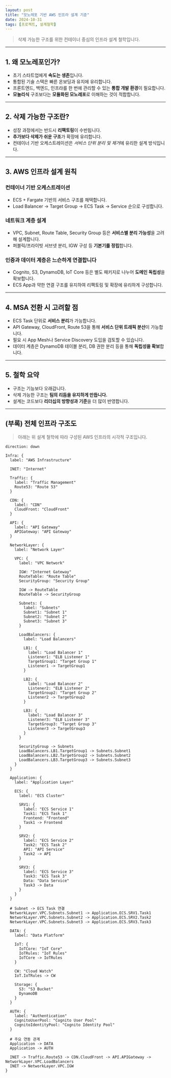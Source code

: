 ```yaml
---
layout: post
title: "모노레포 기반 AWS 인프라 설계 기준"
date: 2024-10-31
tags: [프로젝트, 설계철학]
---
```


> 삭제 가능한 구조를 위한 컨테이너 중심의 인프라 설계 철학입니다.

---

## 1. 왜 모노레포인가?

- 초기 스타트업에게 **속도는 생존**입니다.
- 통합된 기술 스택은 빠른 온보딩과 유지에 유리합니다.
- 프론트엔드, 백엔드, 인프라를 한 번에 관리할 수 있는 **통합 개발 환경**이 필요합니다.
- **모놀리식** 구조보다는 **모듈화된 모노레포**로 이해하는 것이 적합합니다.

---

## 2. 삭제 가능한 구조란?

- 성장 과정에서는 반드시 **리팩토링**이 수반됩니다.
- **추가보다 삭제가 쉬운 구조**가 확장에 유리합니다.
- 컨테이너 기반 오케스트레이션은 *서비스 단위 분리 및 제거*에 유리한 설계 방식입니다.

---

## 3. AWS 인프라 설계 원칙

### **컨테이너 기반 오케스트레이션**

- ECS + Fargate 기반의 서비스 구조를 채택합니다.
- Load Balancer → Target Group → ECS Task → Service 순으로 구성합니다.

### **네트워크 계층 설계**

- VPC, Subnet, Route Table, Security Group 등은 **서비스별 분리 가능성**을 고려해 설계합니다.
- 퍼블릭/프라이빗 서브넷 분리, IGW 구성 등 **기본기를 정립**합니다.

### **인증과 데이터 계층은 느슨하게 연결합니다**

- Cognito, S3, DynamoDB, IoT Core 등은 별도 패키지로 나누어 **도메인 독립성**을 확보합니다.
- ECS App과 약한 연결 구조를 유지하여 리팩토링 및 확장에 유리하게 구성합니다.

---

## 4. MSA 전환 시 고려할 점

- ECS Task 단위로 **서비스 분리**가 가능합니다.
- API Gateway, CloudFront, Route 53을 통해 **서비스 단위 트래픽 분산**이 가능합니다.
- 필요 시 App Mesh나 Service Discovery 도입을 검토할 수 있습니다.
- 데이터 계층은 DynamoDB 테이블 분리, DB 권한 분리 등을 통해 **독립성을 확보**합니다.

---

## 5. 철학 요약

- 구조는 기능보다 오래갑니다.
- 삭제 가능한 구조는 **팀의 리듬을 유지하게 만듭니다.**
- 설계는 코드보다 **리더십의 방향성과 기준**을 더 많이 반영합니다.

---

## (부록) 전체 인프라 구조도

> 아래는 위 설계 철학에 따라 구성된 AWS 인프라의 시각적 구조입니다.

```d2
direction: down

Infra: {
  label: "AWS Infrastructure"

  INET: "Internet"

  Traffic: {
    label: "Traffic Management"
    Route53: "Route 53"
  }

  CDN: {
    label: "CDN"
    CloudFront: "CloudFront"
  }

  API: {
    label: "API Gateway"
    APIGateway: "API Gateway"
  }

  NetworkLayer: {
    label: "Network Layer"

    VPC: {
      label: "VPC Network"

      IGW: "Internet Gateway"
      RouteTable: "Route Table"
      SecurityGroup: "Security Group"

      IGW -> RouteTable
      RouteTable -> SecurityGroup

      Subnets: {
        label: "Subnets"
        Subnet1: "Subnet 1"
        Subnet2: "Subnet 2"
        Subnet3: "Subnet 3"
      }

      LoadBalancers: {
        label: "Load Balancers"

        LB1: {
          label: "Load Balancer 1"
          Listener1: "ELB Listener 1"
          TargetGroup1: "Target Group 1"
          Listener1 -> TargetGroup1
        }

        LB2: {
          label: "Load Balancer 2"
          Listener2: "ELB Listener 2"
          TargetGroup2: "Target Group 2"
          Listener2 -> TargetGroup2
        }

        LB3: {
          label: "Load Balancer 3"
          Listener3: "ELB Listener 3"
          TargetGroup3: "Target Group 3"
          Listener3 -> TargetGroup3
        }
      }

      SecurityGroup -> Subnets
      LoadBalancers.LB1.TargetGroup1 -> Subnets.Subnet1
      LoadBalancers.LB2.TargetGroup2 -> Subnets.Subnet2
      LoadBalancers.LB3.TargetGroup3 -> Subnets.Subnet3
    }
  }

  Application: {
    label: "Application Layer"

    ECS: {
      label: "ECS Cluster"

      SRV1: {
        label: "ECS Service 1"
        Task1: "ECS Task 1"
        Frontend: "Frontend"
        Task1 -> Frontend
      }

      SRV2: {
        label: "ECS Service 2"
        Task2: "ECS Task 2"
        API: "API Service"
        Task2 -> API
      }

      SRV3: {
        label: "ECS Service 3"
        Task3: "ECS Task 3"
        Data: "Data Service"
        Task3 -> Data
      }
    }
  }

  # Subnet -> ECS Task 연결
  NetworkLayer.VPC.Subnets.Subnet1 -> Application.ECS.SRV1.Task1
  NetworkLayer.VPC.Subnets.Subnet2 -> Application.ECS.SRV2.Task2
  NetworkLayer.VPC.Subnets.Subnet3 -> Application.ECS.SRV3.Task3

  DATA: {
    label: "Data Platform"

    IoT: {
      IoTCore: "IoT Core"
      IoTRules: "IoT Rules"
      IoTCore -> IoTRules
    }

    CW: "Cloud Watch"
    IoT.IoTRules -> CW

    Storage: {
      S3: "S3 Bucket"
      DynamoDB
    }
  }

  AUTH: {
    label: "Authentication"
    CognitoUserPool: "Cognito User Pool"
    CognitoIdentityPool: "Cognito Identity Pool"
  }

  # 주요 연동 관계
  Application -> DATA
  Application -> AUTH

  INET -> Traffic.Route53 -> CDN.CloudFront -> API.APIGateway -> NetworkLayer.VPC.LoadBalancers
  INET -> NetworkLayer.VPC.IGW
}
```
